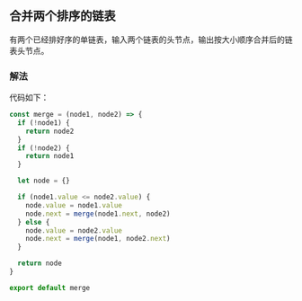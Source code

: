 ## 合并两个排序的链表

有两个已经排好序的单链表，输入两个链表的头节点，输出按大小顺序合并后的链表头节点。

### 解法

代码如下：

```js
const merge = (node1, node2) => {
  if (!node1) {
    return node2
  }
  if (!node2) {
    return node1
  }

  let node = {}

  if (node1.value <= node2.value) {
    node.value = node1.value
    node.next = merge(node1.next, node2)
  } else {
    node.value = node2.value
    node.next = merge(node1, node2.next)
  }

  return node
}

export default merge
```
